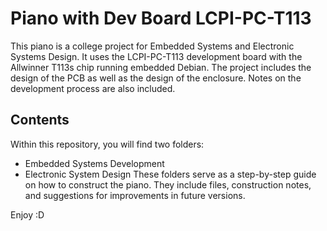 # Piano with Dev Board LCPI-PC-T113
This piano is a college project for Embedded Systems and Electronic Systems Design. It uses the LCPI-PC-T113 development board with the Allwinner T113s chip running embedded Debian. The project includes the design of the PCB as well as the design of the enclosure. Notes on the development process are also included.

## Contents
Within this repository, you will find two folders:
* Embedded Systems Development
* Electronic System Design
These folders serve as a step-by-step guide on how to construct the piano. They include files, construction notes, and suggestions for improvements in future versions.

Enjoy :D
